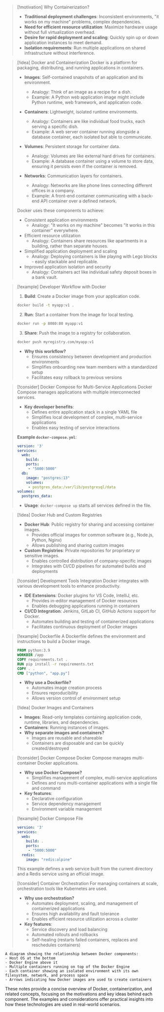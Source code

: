 > [!motivation] Why Containerization?
> - **Traditional deployment challenges**: Inconsistent environments, "it works on my machine" problems, complex dependencies.
> - **Need for efficient resource utilization**: Maximize hardware usage without full virtualization overhead.
> - **Desire for rapid deployment and scaling**: Quickly spin up or down application instances to meet demand.
> - **Isolation requirements**: Run multiple applications on shared infrastructure without interference.

> [!idea] Docker and Containerization
> Docker is a platform for packaging, distributing, and running applications in containers.
> 
> - **Images**: Self-contained snapshots of an application and its environment.
>   - Analogy: Think of an image as a recipe for a dish.
>   - Example: A Python web application image might include Python runtime, web framework, and application code.
> 
> - **Containers**: Lightweight, isolated runtime environments.
>   - Analogy: Containers are like individual food trucks, each serving a specific dish.
>   - Example: A web server container running alongside a database container, each isolated but able to communicate.
> 
> - **Volumes**: Persistent storage for container data.
>   - Analogy: Volumes are like external hard drives for containers.
>   - Example: A database container using a volume to store data, ensuring it persists even if the container is removed.
> 
> - **Networks**: Communication layers for containers.
>   - Analogy: Networks are like phone lines connecting different offices in a company.
>   - Example: A front-end container communicating with a back-end API container over a defined network.
> 
> Docker uses these components to achieve:
> - Consistent application environments
>   - Analogy: "It works on my machine" becomes "It works in this container" everywhere.
> - Efficient resource utilization
>   - Analogy: Containers share resources like apartments in a building, rather than separate houses.
> - Simplified application deployment and scaling
>   - Analogy: Deploying containers is like playing with Lego blocks - easily stackable and replicable.
> - Improved application isolation and security
>   - Analogy: Containers act like individual safety deposit boxes in a bank vault.


> [!example] Developer Workflow with Docker
> 1. **Build**: Create a Docker image from your application code.
> ```bash
> docker build -t myapp:v1 .
> ```
> 2. **Run**: Start a container from the image for local testing.
> ```bash
> docker run -p 8080:80 myapp:v1
> ```
> 3. **Share**: Push the image to a registry for collaboration.
> ```bash
> docker push myregistry.com/myapp:v1
> ```
> - **Why this workflow?** 
>   - Ensures consistency between development and production environments
>   - Simplifies onboarding new team members with a standardized setup
>   - Facilitates easy rollback to previous versions

> [!consider] Docker Compose for Multi-Service Applications
> Docker Compose manages applications with multiple interconnected services.
> - **Key developer benefits**:
>   - Defines entire application stack in a single YAML file
>   - Simplifies local development of complex, multi-service applications
>   - Enables easy testing of service interactions
> 
> **Example `docker-compose.yml`**:
> ```yaml
> version: '3'
> services:
>   web:
>     build: .
>     ports:
>      - "5000:5000"
>   db:
>     image: "postgres:13"
>     volumes:
>      - postgres_data:/var/lib/postgresql/data
> volumes:
>   postgres_data:
> ```
> - **Usage**: `docker-compose up` starts all services defined in the file.

> [!idea] Docker Hub and Custom Registries
> - **Docker Hub**: Public registry for sharing and accessing container images.
>   - Provides official images for common software (e.g., Node.js, Python, Nginx)
>   - Allows publishing and sharing custom images
> - **Custom Registries**: Private repositories for proprietary or sensitive images.
>   - Enables controlled distribution of company-specific images
>   - Integrates with CI/CD pipelines for automated builds and deployments

> [!consider] Development Tools Integration
> Docker integrates with various development tools to enhance productivity.
> - **IDE Extensions**: Docker plugins for VS Code, IntelliJ, etc.
>   - Provides in-editor management of Docker resources
>   - Enables debugging applications running in containers
> - **CI/CD Integration**: Jenkins, GitLab CI, GitHub Actions support for Docker.
>   - Automates building and testing of containerized applications
>   - Facilitates continuous deployment of Docker images

> [!example] Dockerfile
> A Dockerfile defines the environment and instructions to build a Docker image.
> ```dockerfile
> FROM python:3.9
> WORKDIR /app
> COPY requirements.txt .
> RUN pip install -r requirements.txt
> COPY . .
> CMD ["python", "app.py"]
> ```
> - **Why use a Dockerfile?** 
>   - Automates image creation process
>   - Ensures reproducibility
>   - Allows version control of environment setup

> [!idea] Docker Images and Containers
> - **Images**: Read-only templates containing application code, runtime, libraries, and dependencies.
> - **Containers**: Running instances of images.
> - **Why separate images and containers?**
>   - Images are reusable and shareable
>   - Containers are disposable and can be quickly created/destroyed

> [!consider] Docker Compose
> Docker Compose manages multi-container Docker applications.
> - **Why use Docker Compose?**
>   - Simplifies management of complex, multi-service applications
>   - Defines and runs multi-container applications with a single file and command
> - **Key features**:
>   - Declarative configuration
>   - Service dependency management
>   - Environment variable management

> [!example] Docker Compose File
> ```yaml
> version: '3'
> services:
>   web:
>     build: .
>     ports:
>      - "5000:5000"
>   redis:
>     image: "redis:alpine"
> ```
> This example defines a web service built from the current directory and a Redis service using an official image.

> [!consider] Container Orchestration
> For managing containers at scale, orchestration tools like Kubernetes are used.
> - **Why use orchestration?**
>   - Automates deployment, scaling, and management of containerized applications
>   - Ensures high availability and fault tolerance
>   - Enables efficient resource utilization across a cluster
> - **Key features**:
>   - Service discovery and load balancing
>   - Automated rollouts and rollbacks
>   - Self-healing (restarts failed containers, replaces and reschedules containers)

```image_goes_here
A diagram showing the relationship between Docker components:
- Host OS at the bottom
- Docker Engine above it
- Multiple containers running on top of the Docker Engine
- Each container showing an isolated environment with its own filesystem, network, and process space
- Arrows indicating how Docker images are used to create containers
```

These notes provide a concise overview of Docker, containerization, and related concepts, focusing on the motivations and key ideas behind each component. The examples and considerations offer practical insights into how these technologies are used in real-world scenarios.